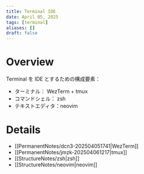 ```yaml
---
title: Terminal IDE
date: April 05, 2025
tags: [terminal]
aliases: []
draft: false
---
```


# Overview

Terminal を IDE とするための構成要素：

- ターミナル： WezTerm + tmux
- コマンドシェル： zsh
- テキストエディタ：neovim

# Details

- [[PermanentNotes/dcn3-202504051741|WezTerm]]
- [[PermanentNotes/jmzk-202504061217|tmux]]
- [[StructureNotes/zsh|zsh]]
- [[StructureNotes/neovim|neovim]]
